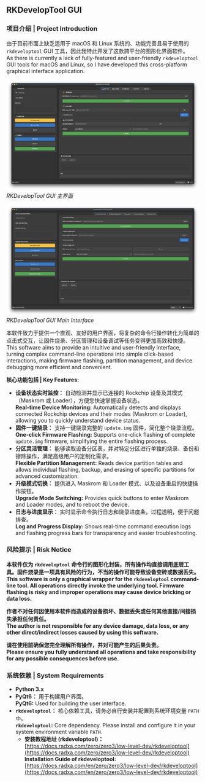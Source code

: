 ## RKDevelopTool GUI

### 项目介绍 | Project Introduction

由于目前市面上缺乏适用于 macOS 和 Linux 系统的、功能完善且易于使用的 `rkdeveloptool` GUI 工具，因此我特此开发了这款跨平台的图形化界面软件。  
As there is currently a lack of fully-featured and user-friendly `rkdeveloptool` GUI tools for macOS and Linux, so I have developed this cross-platform graphical interface application.

![项目界面截图](images/home_zh.png)  
*RKDevelopTool GUI 主界面*

![App Screenshot](images/home_en.png)  
*RKDevelopTool GUI Main Interface*

本软件致力于提供一个直观、友好的用户界面，将复杂的命令行操作转化为简单的点击式交互，让固件烧录、分区管理和设备调试等任务变得更加高效和快捷。  
This software aims to provide an intuitive and user-friendly interface, turning complex command-line operations into simple click-based interactions, making firmware flashing, partition management, and device debugging more efficient and convenient.

**核心功能包括 | Key Features:**

* **设备状态实时监控：** 自动检测并显示已连接的 Rockchip 设备及其模式（Maskrom 或 Loader），方便您快速掌握设备状态。  
  **Real-time Device Monitoring:** Automatically detects and displays connected Rockchip devices and their modes (Maskrom or Loader), allowing you to quickly understand device status.
* **固件一键烧录：** 支持一键烧录完整的 `update.img` 固件，简化整个烧录流程。  
  **One-click Firmware Flashing:** Supports one-click flashing of complete `update.img` firmware, simplifying the entire flashing process.
* **分区灵活管理：** 能够读取设备分区表，并对特定分区进行单独的烧录、备份和擦除操作，满足高级用户的定制化需求。  
  **Flexible Partition Management:** Reads device partition tables and allows individual flashing, backup, and erasing of specific partitions for advanced customization.
* **升级模式切换：** 提供进入 Maskrom 和 Loader 模式、以及设备重启的快捷操作按钮。  
  **Upgrade Mode Switching:** Provides quick buttons to enter Maskrom and Loader modes, and to reboot the device.
* **日志与进度显示：** 实时显示命令执行日志和烧录进度条，过程透明，便于问题排查。  
  **Log and Progress Display:** Shows real-time command execution logs and flashing progress bars for transparency and easier troubleshooting.

### 风险提示 | Risk Notice

**本软件仅为 `rkdeveloptool` 命令行的图形化封装，所有操作均直接调用底层工具。固件烧录是一项具有风险的行为，不当的操作可能导致设备变砖或数据丢失。**  
**This software is only a graphical wrapper for the `rkdeveloptool` command-line tool. All operations directly invoke the underlying tool. Firmware flashing is risky and improper operations may cause device bricking or data loss.**

**作者不对任何因使用本软件而造成的设备损坏、数据丢失或任何其他直接/间接损失承担任何责任。**  
**The author is not responsible for any device damage, data loss, or any other direct/indirect losses caused by using this software.**

**请在使用前确保您完全理解所有操作，并对可能产生的后果负责。**  
**Please ensure you fully understand all operations and take responsibility for any possible consequences before use.**

### 系统依赖 | System Requirements

* **Python 3.x**
* **PyQt6：** 用于构建用户界面。  
  **PyQt6:** Used for building the user interface.
* **`rkdeveloptool`：** 核心依赖工具，请务必自行安装并配置到系统环境变量 `PATH` 中。  
  **`rkdeveloptool`:** Core dependency. Please install and configure it in your system environment variable `PATH`.
  * **安装教程地址 (rkdeveloptool)：** [https://docs.radxa.com/zero/zero3/low-level-dev/rkdeveloptool](https://docs.radxa.com/zero/zero3/low-level-dev/rkdeveloptool)  
    **Installation Guide of rkdeveloptool:** [https://docs.radxa.com/en/zero/zero3/low-level-dev/rkdeveloptool](https://docs.radxa.com/en/zero/zero3/low-level-dev/rkdeveloptool)
